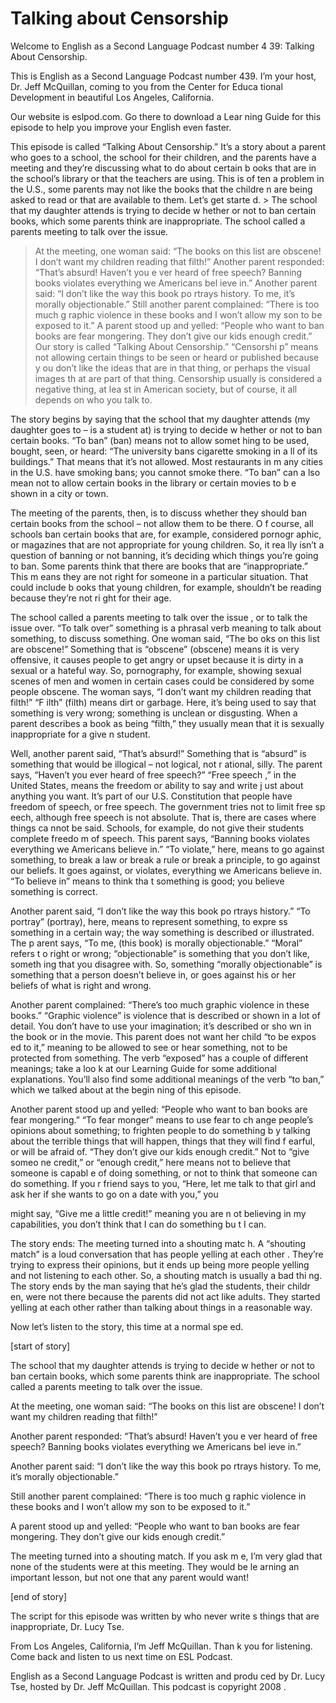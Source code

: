 # Talking about Censorship

Welcome to English as a Second Language Podcast number 4 39: Talking About Censorship. 

This is English as a Second Language Podcast number 439.  I’m your host, Dr. Jeff McQuillan, coming to you from the Center for Educa tional Development in beautiful Los Angeles, California. 

Our website is eslpod.com.  Go there to download a Lear ning Guide for this episode to help you improve your English even faster. 

This episode is called “Talking About Censorship.”  It’s a  story about a parent who goes to a school, the school for their children, and  the parents have a meeting and they’re discussing what to do about certain b ooks that are in the school’s library or that the teachers are using.  This is of ten a problem in the U.S., some parents may not like the books that the childre n are being asked to read or that are available to them.  Let’s get starte d. > The school that my daughter attends is trying to decide w hether or not to ban certain books, which some parents think are inappropriate.   The school called a parents meeting to talk over the issue. 
> At the meeting, one woman said: “The books on this list  are obscene!  I don’t want my children reading that filth!” 
> Another parent responded: “That’s absurd!  Haven’t you e ver heard of free speech?  Banning books violates everything we Americans bel ieve in.” 
> Another parent said: “I don’t like the way this book po rtrays history.  To me, it’s morally objectionable.” 
> Still another parent complained: “There is too much g raphic violence in these books and I won’t allow my son to be exposed to it.” 
> A parent stood up and yelled: “People who want to ban  books are fear mongering.  They don’t give our kids enough credit.”   
> Our story is called “Talking About Censorship.”  “Censorshi p” means not allowing certain things to be seen or heard or published because y ou don’t like the ideas that are in that thing, or perhaps the visual images th at are part of that thing. Censorship usually is considered a negative thing, at lea st in American society, but of course, it all depends on who you talk to. 

The story begins by saying that the school that my daughter  attends (my daughter goes to – is a student at) is trying to decide w hether or not to ban certain books.  “To ban” (ban) means not to allow somet hing to be used, bought, seen, or heard: “The university bans cigarette smoking in a ll of its buildings.” That means that it’s not allowed.  Most restaurants in m any cities in the U.S. have smoking bans; you cannot smoke there.  “To ban” can a lso mean not to allow certain books in the library or certain movies to b e shown in a city or town.   

The meeting of the parents, then, is to discuss whether  they should ban certain books from the school – not allow them to be there.  O f course, all schools ban certain books that are, for example, considered pornogr aphic, or magazines that are not appropriate for young children.  So, it rea lly isn’t a question of banning or not banning, it’s deciding which things you’re going to ban.  Some parents think that there are books that are “inappropriate.”  This m eans they are not right for someone in a particular situation.  That could include b ooks that young children, for example, shouldn’t be reading because they’re not ri ght for their age. 

The school called a parents meeting to talk over the issue , or to talk the issue over.  “To talk over” something is a phrasal verb meaning  to talk about something, to discuss something.  One woman said, “The bo oks on this list are obscene!”  Something that is “obscene” (obscene) means it is very offensive, it causes people to get angry or upset because it is dirty in a  sexual or a hateful way.  So, pornography, for example, showing sexual scenes of  men and women in certain cases could be considered by some people obscene.   The woman says, “I don’t want my children reading that filth!”  “F ilth” (filth) means dirt or garbage.  Here, it’s being used to say that something is very wrong; something is unclean or disgusting.  When a parent describes a book as being “filth,” they usually mean that it is sexually inappropriate for a give n student.  

 Well, another parent said, “That’s absurd!”  Something  that is “absurd” is something that would be illogical – not logical, not r ational, silly.  The parent says, “Haven’t you ever heard of free speech?”  “Free speech ,” in the United States, means the freedom or ability to say and write j ust about anything you want.  It’s part of our U.S. Constitution that people  have freedom of speech, or free speech.  The government tries not to limit free sp eech, although free speech is not absolute.  That is, there are cases where things ca nnot be said.  Schools, for example, do not give their students complete freedo m of speech.  This parent says, “Banning books violates everything we Americans believe in.”  “To violate,” here, means to go against something, to break a law or break a rule or break a principle, to go against our beliefs.  It goes against,  or violates, everything we Americans believe in.  “To believe in” means to think tha t something is good; you believe something is correct. 

Another parent said, “I don’t like the way this book po rtrays history.”  “To portray” (portray), here, means to represent something, to expre ss something in a certain way; the way something is described or illustrated.  The p arent says, “To me, (this book) is morally objectionable.”  “Moral” refers t o right or wrong; “objectionable” is something that you don’t like, someth ing that you disagree with. So, something “morally objectionable” is something that a person doesn’t believe in, or goes against his or her beliefs of what is right  and wrong. 

Another parent complained: “There’s too much graphic violence in these books.” “Graphic violence” is violence that is described or shown in  a lot of detail.  You don’t have to use your imagination; it’s described or sho wn in the book or in the movie.  This parent does not want her child “to be expos ed to it,” meaning to be allowed to see or hear something, not to be protected from something.  The verb “exposed” has a couple of different meanings; take a loo k at our Learning Guide for some additional explanations.  You’ll also find some  additional meanings of the verb “to ban,” which we talked about at the begin ning of this episode. 

Another parent stood up and yelled: “People who want  to ban books are fear mongering.”  “To fear monger” means to use fear to ch ange people’s opinions about something; to frighten people to do something b y talking about the terrible things that will happen, things that they will find f earful, or will be afraid of.  “They don’t give our kids enough credit.”  Not to “give someo ne credit,” or “enough credit,” here means not to believe that someone is capabl e of doing something, or not to think that someone can do something.  If you r friend says to you, “Here, let me talk to that girl and ask her if she wants to go  on a date with you,” you  

 might say, “Give me a little credit!” meaning you are n ot believing in my capabilities, you don’t think that I can do something bu t I can. 

The story ends: The meeting turned into a shouting matc h.  A “shouting match” is a loud conversation that has people yelling at each other .  They’re trying to express their opinions, but it ends up being more people  yelling and not listening to each other.  So, a shouting match is usually a bad thi ng.  The story ends by the man saying that he’s glad the students, their childr en, were not there because the parents did not act like adults.  They started yelling at each other rather than talking about things in a reasonable way. 

Now let’s listen to the story, this time at a normal spe ed. 

[start of story] 

The school that my daughter attends is trying to decide w hether or not to ban certain books, which some parents think are inappropriate.   The school called a parents meeting to talk over the issue. 

At the meeting, one woman said: “The books on this list  are obscene!  I don’t want my children reading that filth!” 

Another parent responded: “That’s absurd!  Haven’t you e ver heard of free speech?  Banning books violates everything we Americans bel ieve in.” 

Another parent said: “I don’t like the way this book po rtrays history.  To me, it’s morally objectionable.” 

Still another parent complained: “There is too much g raphic violence in these books and I won’t allow my son to be exposed to it.” 

A parent stood up and yelled: “People who want to ban  books are fear mongering.  They don’t give our kids enough credit.”   

The meeting turned into a shouting match.  If you ask m e, I’m very glad that none of the students were at this meeting.  They would be le arning an important lesson, but not one that any parent would want! 

[end of story] 

 The script for this episode was written by who never write s things that are inappropriate, Dr. Lucy Tse.   

From Los Angeles, California, I’m Jeff McQuillan.  Than k you for listening.  Come back and listen to us next time on ESL Podcast. 

English as a Second Language Podcast is written and produ ced by Dr. Lucy Tse, hosted by Dr. Jeff McQuillan.  This podcast is copyright 2008 .

